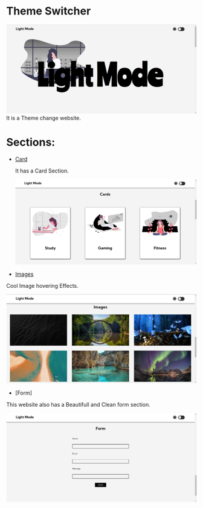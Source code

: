 # Theme Switcher
![Banner](https://github.com/Ayushrwork/Dark-light-mode/blob/master/media/images/darkmode%231.png?raw=true)
 It is a Theme change website.
 
# Sections:
* [Card](#general-info)

  It has a Card Section.
   
  ![Banner](https://github.com/Ayushrwork/Dark-light-mode/blob/master/media/images/darkmode%232.png?raw=true)

* [Images](#technologies)

Cool Image hovering Effects.
   
![Banner](https://github.com/Ayushrwork/Dark-light-mode/blob/master/media/images/darkmode%233.png?raw=true)

* [Form]

This website also has a Beautifull and Clean form section.

![Banner](https://github.com/Ayushrwork/Dark-light-mode/blob/master/media/images/darkmode%234.png?raw=true)
